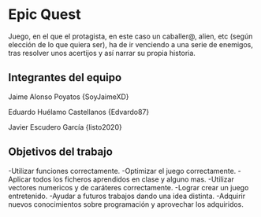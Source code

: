 # Epic Quest

Juego, en el que el protagista, en este caso un caballer@, alien, etc (según elección de lo que quiera ser), ha de ir venciendo a una serie de enemigos, tras resolver unos acertijos y así narrar su propia historia.

## Integrantes del equipo
Jaime Alonso Poyatos {SoyJaimeXD}

Eduardo Huélamo Castellanos {Edvardo87}

Javier Escudero García {listo2020}

## Objetivos del trabajo
-Utilizar funciones correctamente.
-Optimizar el juego correctamente.
-Aplicar todos los ficheros aprendidos en clase y alguno mas.
-Utilizar vectores numericos y de caráteres correctamente.
-Lograr crear un juego entretenido.
-Ayudar a futuros trabajos dando una idea distinta.
-Adquirir nuevos conocimientos sobre programación y aprovechar los adquiridos.
